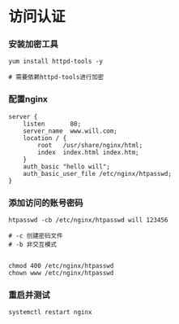 # 访问认证

### 安装加密工具

```
yum install httpd-tools -y

# 需要依赖httpd-tools进行加密
```

### 配置nginx

```
server {
    listen       80;
    server_name  www.will.com;
    location / {
        root   /usr/share/nginx/html;
        index  index.html index.htm;
    }
    auth_basic "hello will";
    auth_basic_user_file /etc/nginx/htpasswd;
}
```

### 添加访问的账号密码

```
htpasswd -cb /etc/nginx/htpasswd will 123456

# -c 创建密码文件
# -b 非交互模式


chmod 400 /etc/nginx/htpasswd
chown www /etc/nginx/htpasswd
```

### 重启并测试

```
systemctl restart nginx
```

